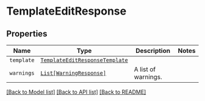 # TemplateEditResponse



## Properties
Name | Type | Description | Notes
------------ | ------------- | ------------- | -------------
| `template` | [```TemplateEditResponseTemplate```](TemplateEditResponseTemplate.md) |    |  |
| `warnings` | [```List[WarningResponse]```](WarningResponse.md) |  A list of warnings.  |  |

[[Back to Model list]](../README.md#documentation-for-models) [[Back to API list]](../README.md#documentation-for-api-endpoints) [[Back to README]](../README.md)


